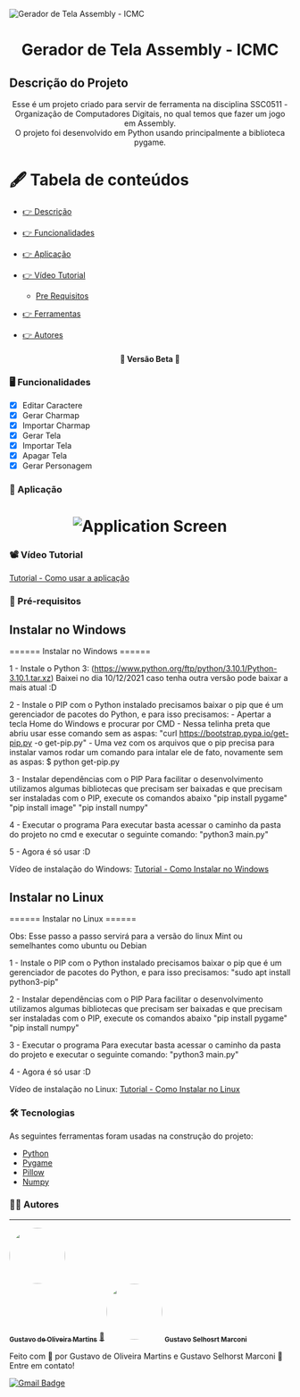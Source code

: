 ![Gerador de Tela Assembly - ICMC](https://upload.wikimedia.org/wikipedia/commons/thumb/c/c9/Webysther_20170627_-_Logo_ICMC-USP.svg/1200px-Webysther_20170627_-_Logo_ICMC-USP.svg.png)

<h1 align="center">Gerador de Tela Assembly - ICMC</h1>

## Descrição do Projeto

<p align="center">Esse é um projeto criado para servir de ferramenta na disciplina SSC0511 - Organização de Computadores Digitais, no qual temos que fazer um jogo em Assembly.<br>O projeto foi desenvolvido em Python usando principalmente a biblioteca pygame.</p>

# 🖋️ Tabela de conteúdos

<!--ts-->

- [👉 Descrição](#🖋️-Descrição-do-Projeto)
- [👉 Funcionalidades](#🖥️-Funcionalidades)
- [👉 Aplicação](#🧩-Aplicação)
- [👉 Vídeo Tutorial](#📽️-Vídeo-Tutorial)
  - [Pre Requisitos](#📝-Pré-requisitos)
- [👉 Ferramentas](#🛠-Tecnologias)
- [👉 Autores](#🧑‍💻-Autores)

  <!--te-->

<h4 align="center"> 
	🚧  Versão Beta  🚧
</h4>

### 🖥️ Funcionalidades

- [x] Editar Caractere
- [x] Gerar Charmap
- [x] Importar Charmap
- [x] Gerar Tela
- [x] Importar Tela
- [x] Apagar Tela
- [x] Gerar Personagem

### 🧩 Aplicação

<h1 align="center">
  <img alt="Application Screen" title="#Application Screen" src="https://i.imgur.com/HKgMqQT.png" />
</h1>

### 📽️ Vídeo Tutorial

[Tutorial - Como usar a aplicação](https://youtu.be/vvJzQRh8cuU)

### 📝 Pré-requisitos

<h2> Instalar no Windows </h2>
====== Instalar no Windows ======

1 - Instale o Python 3:
(https://www.python.org/ftp/python/3.10.1/Python-3.10.1.tar.xz)
Baixei no dia 10/12/2021 caso tenha outra versão pode baixar a mais atual :D

2 - Instale o PIP
com o Python instalado precisamos baixar o pip que é um gerenciador de pacotes do Python, e para isso precisamos: - Apertar a tecla Home do Windows e procurar por CMD - Nessa telinha preta que abriu usar esse comando sem as aspas:
"curl https://bootstrap.pypa.io/get-pip.py -o get-pip.py" - Uma vez com os arquivos que o pip precisa para instalar vamos rodar um comando para intalar ele de fato, novamente sem as aspas:
$ python get-pip.py

3 - Instalar dependências com o PIP
Para facilitar o desenvolvimento utilizamos algumas bibliotecas que precisam ser baixadas e que precisam ser instaladas com o PIP, execute os comandos abaixo
"pip install pygame"
"pip install image"
"pip install numpy"

4 - Executar o programa
Para executar basta acessar o caminho da pasta do projeto no cmd e executar o seguinte comando:
"python3 main.py"

5 - Agora é só usar :D

Vídeo de instalação do Windows:
[Tutorial - Como Instalar no Windows](https://youtu.be/LrDKQ516Ew0)<br>

<h2> Instalar no Linux </h2>
====== Instalar no Linux ======

Obs: Esse passo a passo servirá para a versão do linux Mint ou semelhantes como ubuntu ou Debian

1 - Instale o PIP
com o Python instalado precisamos baixar o pip que é um gerenciador de pacotes do Python, e para isso precisamos:
"sudo apt install python3-pip"

2 - Instalar dependências com o PIP
Para facilitar o desenvolvimento utilizamos algumas bibliotecas que precisam ser baixadas e que precisam ser instaladas com o PIP, execute os comandos abaixo
"pip install pygame"
"pip install numpy"

3 - Executar o programa
Para executar basta acessar o caminho da pasta do projeto e executar o seguinte comando:
"python3 main.py"

4 - Agora é só usar :D

Vídeo de instalação no Linux:
[Tutorial - Como Instalar no Linux](https://youtu.be/hdT6XAhFqLY)

### 🛠 Tecnologias

As seguintes ferramentas foram usadas na construção do projeto:

- [Python](https://www.python.org/)
- [Pygame](https://www.pygame.org/)
- [Pillow](https://pillow.readthedocs.io/)
- [Numpy](https://numpy.org/)

### 🧑‍💻 Autores

---

<a href="mailto:gustavo_martins@usp.br">
<img style="border-radius: 50%;" src="https://avatars.githubusercontent.com/u/47541227?v=4" width="100px;" alt=""/>
<br />
<sub><b>Gustavo de Oliveira Martins</b></sub></a> <a href="https://github.com/GustavoOM" title="ICMC USP">🐷</a>

<img style="border-radius: 50%;" src="https://avatars.githubusercontent.com/u/65550084?v=4" width="100px;" alt=""/>
<sub><b>Gustavo Selhosrt Marconi</b></sub></a> <a href="https://github.com/GustavoSelhorstMarconi"></a>

Feito com 💛 por Gustavo de Oliveira Martins e Gustavo Selhorst Marconi 🥨 Entre em contato!

[![Gmail Badge](https://img.shields.io/badge/-gustavo_martins@usp.br-c14438?style=flat-square&logo=Gmail&logoColor=white&link=mailto:gustavo_martins@usp.br)](mailto:gustavo_martins@usp.br)
